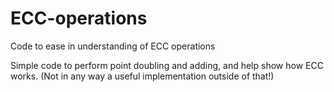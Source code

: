 # ECC-operations
Code to ease in understanding of ECC operations

Simple code to perform point doubling and adding, and help show how ECC works. (Not in any way a useful implementation outside of that!)
